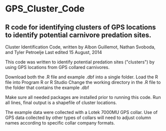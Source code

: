 # GPS_Cluster_Code
## R code for identifying clusters of GPS locations to identify potential carnivore predation sites.

Cluster Identification Code, written by Albon Guillemot, Nathan Svoboda, and Tyler Petroelje
Last edited 15 August, 2014

This code was written to identify potential predation sites ("clusters") by using GPS locations from GPS collared carnivores.

Download both the .R file and example .dbf into a single folder. 
Load the R file into Program R or R Studio
Change the working directory in the .R file to the folder that contains the example .dbf

Make sure all needed packages are installed prior to running this code.
Run all lines, final output is a shapefile of cluster locations.

The example data were collected with a Lotek 7000MU GPS collar. Use of GPS data collected by other types of collars will need to adjust column names according to specific collar company formats.
